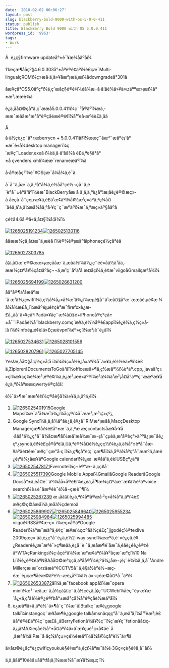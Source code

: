 ```yaml
---
date: '2010-02-02 00:06:27'
layout: post
slug: blackberry-bold-9000-with-os-5-0-0-411
status: publish
title: BlackBerry Bold 9000 with OS 5.0.0.411
wordpress_id: '9963'
tags:
- Work
---
```


Â  è¿ç§firmware updateå°±è¯¥æ¾åäºåï¼

11æçæ¶ååçº§4.6.0.303å°±åºé®é¢äºï¼è£çæ¯Multi-lingualçROMï¼ç»æå·ä¸ä»¥åæ²¡æä¸­æï¼ådowngradeå°301ã

åæ¥çå°OS5.0åºç°ï¼ä¸ç´æåç§é®é¢ï¼éå¾æ··å·å¦åé¾ä»¥ä»¤äººæ»¡æï¼å°±æ²¡ææè¾ã

è¿ä¸åå¤©çå°ä¸ç¯ææå5.0.0.411ï¼ç¨³å®äºï¼æä¸­ææ¯æãåæ³æ³å°é®çåéæé®é¢ï¼å¹²èå·æºéè£ä¸åã

Â 

å·ä½çè¿ç¨å°±æberrycn + 5.0.0.411å§ï¼ææç¨ãæ³¨æäºé¡¹å°±æ¯è«å¼desktop managerï¼ç´æ¥ç¨Loader.exeå·ï¼èä¸å·ä¹åå¾å é£ä¸ªè§å°å°±å çvenders.xmlï¼ææ¯renameæäºï¼ã

å·å®æåç°ï¼è¯¥OSçæ¯å¼å¾ä¸è¯ã

å¯å¨ä¸åæ¯ä¸ä¸ªå°å¾ä¸è½åå°çè½¬çå¨ä¸­é´èªå¨±èªä¹äºï¼èæ¯BlackBerryåæ å ä¸ä¸ä¸ªè¿åº¦æ¡ãè¿è®©æç»­å åéçå¯å¨çèµ·æ¥ä¸é£ä¹æ¢äºï¼å¥½æ­¹ç»äºä¸ªç¼å¤´ãèä¸ä¹ä¸ä¼æå¾åä¸ªå·¥ç¨ç¨æºäºï¼æ¯ä¸ªæç»äº§åäºã

çé¢å4.6å·®å«ä¸å¤§ï¼å¦å¾ï¼ 

[![1265025191234](https://lh6faa.bay.livefilestore.com/y1mjHkdPA_X1nhKh9Dg5IVpOcHvXWuzqVejJupX5Br9v9rGV4KUMDWbI4sQGj0UmBBCvOYmxalIQDq4O4SUtUZNlyf6OblgEDNMxbJXWNm88n7RXjlkPDi7u3lx_D1rbP0vc5EEcTuXVavLZTHJqqD0Jg/1265025191234_thumb.png)](https://lh6faa.bay.livefilestore.com/y1m2pIOhu1AsrX1gTSv9qoXfcBdGyBs6FAhTvTISsJO7My24eAVwpJcdswLAayJXovuPu3i85f7U7W0O-YNUeIR8WEh_OlfwN23N0RfFaNk1jC19rWftni3aIKRuJL7Ai0RYrpkU5UfGW7Q9Vew_noRCg/1265025191234[2].png)[![1265025130116](https://lh6faa.bay.livefilestore.com/y1mD0WyjvirjhiW9U4ioDH68uOghS9xZyz7Ig1MWkXwttib-HFJr6v7Meo1FVF2K0VLTyLYc0kOwC9_yibB9uFySFH7DdY5ziIWurI1iE6Qt7IKSx1848AEtZLhta8bNzUaTON2ovW37zQdBNAaygHeEg/1265025130116_thumb.png)](https://lh6faa.bay.livefilestore.com/y1m-RROKKkqUoNcsklBpYTB0H5nIMqJ-YOfEXaiZGgrAxeKhRME6vdydqlrW69k6XZGXXbebHSLe_JHbMt4vXEG6nB0fCF7d3HSfGGDva1oHl574aBa16Y5M_FmRyFTulwhvWkaMkeAzP8B6dQbZLKVhw/1265025130116[2].png)

ååææ¾çä¸å¤æ¯ä¸æèå ï¼è®¾è®¡æäºåiphoneçé½çå³éã

[![1265027303785](https://lh6faa.bay.livefilestore.com/y1mmdqlYHEb9wMXKl9h7a19x9pWo9qBYajsnuCOgYt4euWsDo_aG5Z9Sz-QpziiG3Eh_aC9TO7q-FHIyvWDQzNahVEgamGuob-g6MpWIsMe-GwPCPLqKi9muyYZOcdmcshI2foeED-izEQpfbb22Ve8KQ/1265027303785_thumb.png)](https://lh6faa.bay.livefilestore.com/y1mVSK2cYkRdC9kebdeeBIap-oFH8tA15Ow59kK5wBpTFv2y2DClACkBn64HQyNuPhR9eRMY_Rw6rzA4XEdQl-vDrrDIezFXLI_v-t2FW-2MnRlthQlG7mJ5rmCqSxFfVcmX-4isyFW23raAEteGzF0og/1265027303785[2].png)

å¦ä¸å¤æ´è®©ææ»¡æçååæ¯ä¸­æå­ä½ï¼ä½¿ç¨éé»å­ä½ä¹åä¸­ææ¾ç¤ºå¥½çå¤äºãç¬¬ä¸æ¹ç¨åºä¹å æ­¤åçï¼ä¸é¢æ¯viigoåGmailçæªå¾ï¼

[![1265025694199](https://lh6faa.bay.livefilestore.com/y1mlRPDLnh5CCDMO8p6yM5lOQmgWBLOPoMNP8nrc7g0S2hYP7RG7rFEMDg5YrzT10iBz2X-orYcO23GkcqRABn9iWLxG3HuIcGie94ZvZ2FIg5sCLt_PwlPPGakEHX7wLtw_MzjLLgxdwgyHuq66Fm95A/1265025694199_thumb.png)](https://lh6faa.bay.livefilestore.com/y1mFlqHjpzHIue71v-dS13-9V48bD9cAfTnnawhIKiF3wsWljA-VacW-y_rI7f9ixWsvkVpZO3motdImugisGu9HofUHGPxzg26phIHSy1AbWuAPetchJQTNJ6CnKNq_sGa0R23bWu3SWdNUdO3uxNj1A/1265025694199[2].png)[![1265026631200](https://lh6faa.bay.livefilestore.com/y1mKWwPT3uFOM4UBXwSt5pPBfuubTdVSb-PoOVBuELJh63qJbXYbeZzCNhI5stMeU0O7NHk5O6ZHFu4cCDG_sic6K_3q8RWRtrNtjowwS6VkRs2DGDIjl4dfrRQtowp93vYSm4ByRyH-NIM0GorrRnxkg/1265026631200_thumb.png)](https://lh6faa.bay.livefilestore.com/y1mhB5g8DDYvDy387rGjNnR1C7LJBLfiXks2e28VSFd-FFJm-aeU7gXoAhremJzJZO90Hp1b7OKxFQ0h9iAsOm6Fx4ErSpg19LXPa9vyj7BuUoBoeOcoVABLkR8JtVf1_Tbmnnv4akwlq4HcISYdh3nRw/1265026631200[2].png)

åå°å®¶ä¹åæäºæ´å æ¹ä¾¿çwifiï¼ä¸ç½å¾å¿«å¾æ¹ä¾¿ï¼æµè§å¨ä¹æå¤§å°æ¯ææãé¡µé¢æ ¼å¼å¾æ­£å¸¸ï¼æäºé¡µé¢çè³æ¯firefoxè¿æ­£å¸¸ãå¯ä»¥çå°iPadä»¥åç¨æ¾å¤§é+iPhoneå®ç°çå±±å¯¨iPadãè½å¨blackberry.comç´æ¥ä¸è½½å®è£appï¼è¿è½ä¸ç½ç»å­¦å ï¼ï¼infoé¡µé¢è¦ä»£çæèvpnï¼éº»ç¦ï¼æ²¡è¯è¿ãï¼

[![1265027534631](https://lh6faa.bay.livefilestore.com/y1mPn85j2Jcy1Y3Sp4IGtSY62NCeXR_Q8xYY9N_sek5qO4d6davKM9GD7Hju-WrySgeiLF4pFWJzB996Zeyt3e8htn8hdO7jKML1nbZwDOv0Y2V0SOZ2Emxrg20xcNdb4fduw5jfWAwf8RDnuhYs0M0BQ/1265027534631_thumb.png)](https://lh6faa.bay.livefilestore.com/y1m_V-HP2Rwb1JnGe3zE83JAk5lDFb27zgBT5Q6wDYdVBYTSxnxTGZugotGBiBVdiOQguJ1JBbCUNfKre5s-msco7-oGaLijHGg3RnuBovhDgXGU8VJk4MgHlclVJJ1h9SXTsO7pjb1x8RQRtnMdde67Q/1265027534631[2].png) [![1265028101556](https://lh6faa.bay.livefilestore.com/y1movrw3bEJvFK4vvaKw_Dn1ypRNTtY7OOe_MsoszGqZjYLB_qiFLtzMh_kZiOVqq5bsEx3BwfSGGEKalpohEVfgXSQrHl5L-DSYZtW-N47yPwAwwvrslIBwlsDZ0l0_LaGNguK6Ud6LMBCj18dvKm6_A/1265028101556_thumb.png)](https://lh6faa.bay.livefilestore.com/y1mJZrAboG7G5lU4wzy7rP85GdbIRf49GsKWoZw6myzmr9SrazTUBrXzyrv2JAvrx8iirsWptGGHr2XR01winxFNqqW-P9xoGBLc8MtTIoiA1w2mT_scHz0kM-UtOQ1TG-baJ_hcmmQsNqW60zj7Zr6nQ/1265028101556[2].png)

[![1265028207961](https://lh6faa.bay.livefilestore.com/y1mJCqUJTmeajfZ5AXF2cmsOeqo5X0j39c7JVg53mualxXVmNK80Kb5eOkGfNulLfcNFe7JIcn9vYkyKYNgwEfC6XEd13Z-LIqV-hcqAL3aPg7_N2BPUZhhY6dL0CCGhsjqnBQ4hQn3PTCWVo3425aieg/1265028207961_thumb.png)](https://lh6faa.bay.livefilestore.com/y1mpBmcvWppOdC0NnARLNwFtzLdmVRFATs3EbseFUurn6Xe4jH_YdmmojozQcIDl9Pb1JLwgZYEvunuUlIaXIXpk9a0-TRlBZr60qB-FDo6iiY6DThS23ETb3QygvgPK6Vzm-H5PTXPPsSY9BUe8IXiIw/1265028207961[2].png) [![1265027705145](https://lh6faa.bay.livefilestore.com/y1mMGsNJH6ipNo1fs5V2ZYCETH7menpSCU8JTegPZ5XDzMEqTzqtkDxtRjiWQkTlEX2Y650uhRoDOeONglwwjN9893RB4oSlarbbSV6XKBi3CVfpKNRQ9NTNlyrWmklpo2xqiupx7LxzbcvpIDpR4rapg/1265027705145_thumb.png)](https://lh6faa.bay.livefilestore.com/y1mB-2XeEHbZz1OcjgPkmj5B3St8Tir0eb47-QtJN1Whva-OONiGqfzdmQi4FhPz2E-4D27T30l-4qCXd8kmi6jH4vgW3UzEPGL-d7XlQZIbqKj8mfuOn3veCHxBNn3N3jPiVzc-d0ClEoPvFELFCLMZg/1265027705145[2].png)

Yes!æ¸åå¤§å­¦ç½ç»å­¦å ï¼ï¼ï¼ç»å½è¿å»äºï¼å¯ä»¥ä¸è½½éä»¶ï¼è£ä¸ZiploreråDocumentsToGoä¹åï¼officeæä»¶ä¸ç½æå°½ï½è³äº.cpp,.javaä¹ç±»çï¼æ¥çç¼è¾æ²¡é®é¢ï¼ä¸è¿æ²¡æé«äº®ï¼è²ä¼¼ä¹æ²¡å¤å°äººç¨ææºæ¥åè¿ä¸ªï¼åªææqwertyé®çâ¦â¦

è½¯ä»¶æ¯ææ¹é¢ï¼ç®åè§å¾ä»¥ä¸ä¸äºä¸éï¼

  1. [![1265025401915](https://lh6faa.bay.livefilestore.com/y1mpFOI7gJJsxU3u0O6l5gLbKBPAy-5VkBKHUk6ZW5GYOM__m0dMQ54BIKWDZlQSG0C6CW3bIWNAC4Lwo8ARjo1b1Zq-_ivRoIT6KcV-qMfQZGqPRoihddP7N4zinKQzlUT_Vo-MWZZELGy3icz9v9kEA/1265025401915_thumb.png)](https://lh6faa.bay.livefilestore.com/y1mrn66d6thhwurbNdTVtcWePZQn6tOd35tKaZFM7jbFgURB7nsFfiASug1sNxRO1cJ5f2EQMKxOdeIW4QndFNQIqcUJWp609ajbtGMeU8vM3ZqUjS_WtEgdk6PGbesiigH0rvLG_qn5HcnTnbhcCfCeg/1265025401915[2].png)Google Mapsï¼æ¯ä¹å¾æ¹ä¾¿ï¼åç¡®ï¼å¯ææ²¡æ³ç¦»çº¿
  2. Google Syncï¼ä¸ä¸å¾äºãè¿ä¸è¥¿å¨RIMæ²¡æåå¸MacçDesktop Managerçæ¶åï¼é£å°±æ¯ä¸ä¸ªæ æçcontactsåæ­¥å·¥å·åãå³ä¾¿ç°å¨å¾å¤æ¶åï¼æä¹æå¾æ¯æ¬¡å¨çµèä¸æ¹å®èç³»äººä¿¡æ¯åè¿çº¿syncä¸éï¼è£çå®åªè¦ä¸¤ä¸ªè®¾å¤é½è¿çç½ï¼è¿ä¸ä¼å°±èªå¨åæ­¥äºãé¤éæ¯æ¥ç¨çæ°å·ç ï¼ä¸ç¶ç­å°è¦ç¨çæ¶åï¼ä¸å®ä¼åºç°å¨ææºä¸ãæè¿é¡ºä¾¿åæ­¥äºGoogle calendarï¼è¿æ ·æ¥åä¹ä¸éè¦USBçº¿äºã
  3. [![1265025478171](https://lh6faa.bay.livefilestore.com/y1mWQ-LbN_EmusBvDem0rbiAlD2KmspCKrd_w0vLy707vBHrKKVDvD2WuLcjSEA7gg8_6Rnac43a3n6rznZBnFzKG8R35QCFRPxMAyLXNdTj2-8Uk7i9iKHwRK2Jn5_ejhOyga-7b7aVN777EvzDFMwRQ/1265025478171_thumb.png)](https://lh6faa.bay.livefilestore.com/y1mlFbP6pOZKkl9dpNOuFBUsVx9HmNsTmbqcQ79AzfR_IEY0PatfY3e342oxCnxJ3MrhqBF3EmAkvJ4rN2p99pWB07qv0d3CeFyUNNINngx5SBRGoEEH886HETfAVqxwbekeybKj85yFwE47T5kuKgRYw/1265025478171[2].png)Evernoteï¼ç¬è®°æ¬ä¸­çç¥å¨
  4. [![1265025517390](https://lh6faa.bay.livefilestore.com/y1mA92N1exWeIx3ku9RTIv6UWGzFTU5M8_QkMuchHP0axjR8dealgwinFfTOVi8dKRnLBR4N79VDqoPzKjPWUd7SoPxpn2Sgq6ET9PBzswrHulX782KWHcDsjU2_DhA6eN2gJdI6--ve-X7J4sADUwFEA/1265025517390_thumb.png)](https://lh6faa.bay.livefilestore.com/y1mp2ofjvGXILKa5pJC2G9guWNXk0v0Sxd8zzHZt6fZ2wLIRyr4iwFT1OzrrtTBrKTztANzSjopDEkCvdLkI8CnG2-3-oO3bp4B8XUKV2XKl6DT2Gj5CV5RfoYoih_LeZITncr9zaujqsU8r29KsdGCMA/1265025517390[2].png)Google Mobile Appsï¼GmailãGoogle ReaderãGoogle Docså°±ä¸éå¤è¯´äºï¼åå«å®è£ï¼è¿éä¸å¹¶æ¾ç¤ºãæ¨æ¥ä½éªäºvoice searchï¼è±è¯­åæ®éè¯é½å¬çæè¯¶ï¼
  5. [![1265025267239](https://lh6faa.bay.livefilestore.com/y1m48eJymxv5f4KgrpAlfbAh6awjbmCk9LRtl_0PXJrS41oNWdioK6FJGCBHz_rTLQctuh-zKPn53wyixip79YImjZ-vV2mU93PloVf4QyY1km9xu-d0-VKbNJ5s6M2ctKZMNiKk5taShAayl_c5JA_Ug/1265025267239_thumb.png)](https://lh6faa.bay.livefilestore.com/y1mecOMig-8WY0uOKMa9aKkXpmI8iQKs8UPkwpsxhnfJim0siWRyfPgVBrkitbs-gzxXvpXxwOV3EAL_Nvh8SC8EKkCwxJ39QFd4llRtutUxMccaT1LWYjpJclhFzh48l9CqumaWH5EhvQv_sO7jBYvWA/1265025267239[2].png) æ ¡åâ¦â¦è¿ä¸ªï¼å¶å®æå·²ç»å¾å°ä¸äºï¼è£æ¥ç©ç©ãæå½ä¸­æå­ä½çdemoã
  6. [![1265025869907](https://lh6faa.bay.livefilestore.com/y1m_bEUECUGskUoP0ARENqfd0E6Hbn9nHvdgAqdB4JqBT--gSqF87sjd-bA2Hb1OxImqrZWxwnT8k-tg1Cu6dVLbrK6AXTfc4SGw2jSWfQxPjLDITMugbdX45jA7OiAaa-95Hu91Y5nZ9A10xxRwGZ-JQ/1265025869907_thumb.png)](https://lh6faa.bay.livefilestore.com/y1m3ctWM2Drh483MjqKtH13OyTBdGeOYutCaILKipSXJg8CGhDzZUfTG2y85jDl5pCKgC7dSu-0cxj7FHiDYl3M9EVD0U_TsNv4iY0p9DYs3D9xVmJ40uT1HI30a-UWii_01UO0neufBbU4c3PBQb4WqA/1265025869907[2].png)[![1265025846640](https://lh6faa.bay.livefilestore.com/y1mdQSSwMJEUvZwZOtUrh1gSFN3L1DJ00HwAKGnERCkTddrbROOZ9FUX1dxA8OqpoOru598o9jwrXwOUYhtKYmjAoqNf_sx0KcZWL92iEdV_nLwhRFa1mPhHTsHgez835ZdEzGES3cXVLs6znsHPI6Rvg/1265025846640_thumb.png)](https://lh6faa.bay.livefilestore.com/y1mv-6eoFX4d7fgZfnHDrP3g5RfiQnuywn__r8347ZQQYmKZhq6yGpdZ_IYgsu38GR9UN8LGd7iNxMIDla5EMyhsGW9qcDCHT8p4h_QukaVL6ghz_Zy19oxOfHXOrrnG25LIsyR4hd0d3iMacYm_TSo7A/1265025846640[2].png)[![1265025955234](https://lh6faa.bay.livefilestore.com/y1mL7s_SEisI5s60bUiYBSqYzAJrCt4dU3phEdN88SuLKBEwG8qVe-G9Xbll7BRUWfwVsgg3UHTTePRVz3UXNCexdkb_b9JKL84eUBU6AIqbO2L0kncANRe5DviF6SnMgGS1GXS3WsHjKt9YUsoVPRi-Q/1265025955234_thumb.png)](https://lh6faa.bay.livefilestore.com/y1meayncxlOoBZ3MEmXBR34mJdfEor3vphT090Uh8SQx5RGoqq-mATi3coEJUvR1tsekZEGBKu6ojCXXoU__Z9boP1rCvMGH5-LzAPs_HjNluhyPe0_AzsxtsJdSTN5q3pQlnw2eW-gfGlMpNWBZwaCbA/1265025955234[2].png)[![1265025984984](https://lh6faa.bay.livefilestore.com/y1m7NrHbP9uQgOOjwNtO5fCaB0Ws_dKExHfInEkTCsaAkk_gKLRRtB4ehQoqxI7i9FdSNGy0bH5XGJwLUyBEBg-yrLrIzyaZJcdfpVGBJFwydxbjY_hM7RjSexGMg1g5GrpK2eKpdfII5vFs6PiyrKPlQ/1265025984984_thumb.png)](https://lh6faa.bay.livefilestore.com/y1mRMcD92Ads2e_7nei-Hvz0oo_vAAy7s1DKWlJPADU2RMFjq0dafWHrSzK_RIyp9jRWeziDlRO6m0etWFsWfBo-MByIiFsQyPwe1yYh1-5DGYXqec8CPixCJalwWdO3wjxP4rstj3JXnaqKh1VYOIWzQ/1265025984984[2].png)[![1265025994485](https://lh6faa.bay.livefilestore.com/y1mxwTG0HF_pjtM7wS1eePvkvhtl9Oc-TEQTLaF7TEWavU_lhokGID6fV2yCS0iD0-vTt6RwO2N2njCz2-xFYVJKJSlgdsc-BIGVdos8BexKx1vZDTwncoeKE0AIWUVyv9q9zIM1QIDN36HGZZcjsyYzg/1265025994485_thumb.png)](https://lh6faa.bay.livefilestore.com/y1mdfsRRQ2qvNbx8oOSa7qGSSU5HcD2rH-hXSehe4nG-dIpjqLwSq5GgSNxlqfHEkcqLL9GTBTdtdeBHWsbSdbNPPDAP69uTTYk-uX9HDNLn9_mVEQg75Go7tiQU6mj3UWb1MqXAJ8LXKjXtZQE4-ndWw/1265025994485[2].png)viigoï¼RSSå®¢æ·ç«¯ï¼æç»å®äºGoogle Readerï¼äºæ¯æäºä¸é¢ç¨æ¥æ¼ç¤ºå­ä½çé£ç¯jjgodéç½®texlive 2009çæç« ãä¸è¿ç°å¨è¿ä¸è½2-way syncï¼ææºä¸è¯»è¿çä¸è¥¿Readeréè¿æ¯æªè¯»ç¶æãä¸è¿å¨è·¯ä¸æåæ¶é´åæ¯ä¸éãè¿éè¿è®¢éäºWTAçRankingsï¼ç·å­çè²ä¼¼æ´æ°æ¢äºï¼å¥³å­çæ¯æ°çï¼10 Na Liï¼è¿è®¢éäºNBAåå¤©æ°ç­ç­ä¸äºåå®¹ï¼é¡ºä¾¿åæ¬¡è¡¨è¾¾ä¸ä¸å¯¹Andre Millerçæ æ¯orzãæè°¢CCTV5å¨ä¸è§ä½è²è½¬æ­ç­éæ¯èµçæ¶åéæ©äºè½¬æ­è¿åºï¼ä½ ä»¬çéæ©å¤ªå¯¹äºï¼
  7. [![1265026533872](https://lh6faa.bay.livefilestore.com/y1mAnzGa6wfhXRUbztmZIhbv6kzQpDR0J1Ynrm0-hVhpdhijmIiMYctoiRVhz1j3e14b3KTOk6_9kkmO36duemlJJbz58hGZKJzUYlXq5yOPXinNBhEJKyloHjaD3uiGe2AD1VW67fMfS03zgzELCYxPQ/1265026533872_thumb.png)](https://lh6faa.bay.livefilestore.com/y1mJbOND-RBwre2v1xt2hhbqMyp4UcpZSRKQnNYpqYLYf_0E_MNO399_4pKmS3au5eLIAYB5eYHSDGkop419UZFNISo2mxsocTzPjFc3iqm2LrXlN9er2z9RqzT8DKzVkyCLG8u8Nz1CQsAo3O4aUPGAQ/1265026533872[2].png)åï¼ä¸æ¯facebook appå¦ï¼æ¯opera miniï¼æ³¨æä¸æ¯ä¸­å½çâ¦â¦ç¨ä¸­å½çè¿ä¸å¦ç¨UCWebï¼åèç¨èµ·æ¥æ´å¿«ä¸ç¹ãè½è®¿é®fbå°±æå³çå¾å³é®çåè½æäºåï¼
  8. è¿æå¶ä»ä¸äºè½¯ä»¶å¯ç¨ï¼æ¯å¦Btalkç¨æ¥è¿google talkï¼instangoç¨æ¥åæ¶è¿google talkåmsnãqqç°å¨ä¸æä¹ä¸ï¼å¹²èæ²¡è£ãå°é®è£äºï¼ç¨çæ­£å¸¸ãBerryFetionå¾å¥½ç¨ï¼ç´æ¥ç¨fetionåå¤ç­ä¿¡ãMAXieçåè½å°±å¤äºï¼ä»ä¹æ¥çµé²ç«å¢ãè¯å¸ãæªå¾ãIPæ¨å·åç¼ä¹ç±»çé½éæäºï¼å¾å¥½çå°è½¯ä»¶ã

ä»å¤©è¿åç°è¿çwifiçyoukuè§é¢æºä¸éçï¼åªæ¯ä¼é·3Gç«çè§é¢ä¸å¨åï½

ä¸ä¸ååäº10éèå±åå°tfå¡ä¸ï¼æ­æ¾å¨æ¥å¾æµç
ï½
